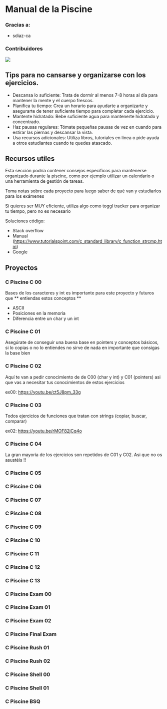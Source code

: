 # Manual de la Piscine

### Gracias a:

- sdiaz-ca


### Contribuidores
<a href="https://github.com/mateo-covacho/manual-supervivencia-piscine/graphs/contributors">
  <img src="https://contrib.rocks/image?repo=mateo-covacho/manual-supervivencia-piscine" />
</a>

## Tips para no cansarse y organizarse con los ejercicios.

- Descansa lo suficiente: Trata de dormir al menos 7-8 horas al día para mantener la mente y el cuerpo frescos.
- Planifica tu tiempo: Crea un horario para ayudarte a organizarte y asegurarte de tener suficiente tiempo para completar cada ejercicio.
- Mantente hidratado: Bebe suficiente agua para mantenerte hidratado y concentrado.
- Haz pausas regulares: Tómate pequeñas pausas de vez en cuando para estirar las piernas y descansar la vista.
- Usa recursos adicionales: Utiliza libros, tutoriales en línea o pide ayuda a otros estudiantes cuando te quedes atascado.


## Recursos utiles

Esta sección podría contener consejos específicos para mantenerse organizado durante la piscine, como por ejemplo utilizar un calendario o una herramienta de gestión de tareas.

Toma notas sobre cada proyecto para luego saber de qué van y estudiarlos para los exámenes 

Si quieres ser MUY eficiente, utiliza algo como toggl tracker para organizar tu tiempo, pero no es necesario

Soluciones código:
- Stack overflow
- Manual (https://www.tutorialspoint.com/c_standard_library/c_function_strcmp.htm)
- Google

## Proyectos

### C Piscine C 00
Bases de los caracteres y int es importante para este proyecto y futuros que ** entiendas estos conceptos **
- ASCII
- Posiciones en la memoria
- Diferencia entre un char y un int
### C Piscine C 01
Asegúrate de conseguir una buena base en pointers y conceptos básicos, si lo copias o no lo entiendes no sirve de nada en importante que consigas la base bien 
### C Piscine C 02
Aquí te van a pedir conocimiento de de C00 (char y int) y C01 (pointers) asi que vas a necesitar tus conocimientos de estos ejercicios  

ex00:
https://youtu.be/ct5J8pm_33g

### C Piscine C 03
Todos ejercicios de funciones que tratan con strings (copiar, buscar, comparar)

ex02:
https://youtu.be/rMOF82jCq4o

### C Piscine C 04
La gran mayoría de los ejercicios son repetidos de C01 y C02. Asi que no os asustéis !!
### C Piscine C 05
### C Piscine C 06
### C Piscine C 07
### C Piscine C 08
### C Piscine C 09
### C Piscine C 10
### C Piscine C 11
### C Piscine C 12
### C Piscine C 13
### C Piscine Exam 00
### C Piscine Exam 01
### C Piscine Exam 02
### C Piscine Final Exam
### C Piscine Rush 01
### C Piscine Rush 02
### C Piscine Shell 00
### C Piscine Shell 01
### C Piscine BSQ
